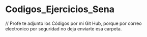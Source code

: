 # Codigos_Ejercicios_Sena 
// Profe te adjunto los Códigos por mi Git Hub, porque por correo electronico por seguridad no deja enviarte esa carpeta.
